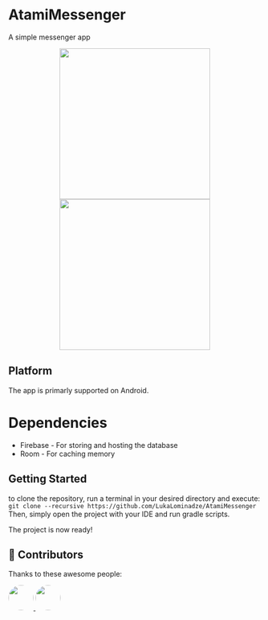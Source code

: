 # AtamiMessenger
A simple messenger app

<p align="center">
  <img src="https://github.com/user-attachments/assets/b8068bb0-1ea2-4364-9e62-525df8d6c7aa" width="300" />
  <img src="https://github.com/user-attachments/assets/f60a515c-691d-4ee7-921b-30b6519d6709" width="300" />
</p>

## Platform
The app is primarly supported on Android.

# Dependencies
- Firebase - For storing and hosting the database
- Room - For caching memory

## Getting Started
to clone the repository, run a terminal in your desired directory and execute:
```git clone --recursive https://github.com/LukaLominadze/AtamiMessenger```
Then, simply open the project with your IDE and run gradle scripts.

The project is now ready!

## 🙌 Contributors

Thanks to these awesome people:

<a href="https://github.com/tsira00">
  <img src="https://avatars.githubusercontent.com/u/170236520?v=4" width="50" style="border-radius:50%;" />
</a>
<a href="https://github.com/LukaLominadze">
  <img src="https://avatars.githubusercontent.com/u/142942110?s=400&u=67f64deeaf44139fe3a348fba51cf4c86a116b20&v=4" width="50" style="border-radius:50%;" />
</a>
